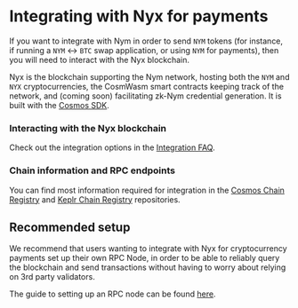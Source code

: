 # Integrating with Nyx for payments

If you want to integrate with Nym in order to send `NYM` tokens (for instance, if running a `NYM` <-> `BTC` swap application, or using `NYM` for payments), then you will need to interact with the Nyx blockchain. 

Nyx is the blockchain supporting the Nym network, hosting both the `NYM` and `NYX` cryptocurrencies, the CosmWasm smart contracts keeping track of the network, and (coming soon) facilitating zk-Nym credential generation. It is built with the [Cosmos SDK](https://tendermint.com/sdk/).

### Interacting with the Nyx blockchain 
Check out the integration options in the [Integration FAQ](../faq/integrations-faq.md#how-can-i-use-json-rpc-methods-to-interact-with-the-nyx-blockchain). 

### Chain information and RPC endpoints 
You can find most information required for integration in the [Cosmos Chain Registry](https://github.com/cosmos/chain-registry/blob/master/nyx/chain.json) and [Keplr Chain Registry](https://github.com/chainapsis/keplr-chain-registry/blob/main/cosmos/nyx.json) repositories. 

## Recommended setup 
We recommend that users wanting to integrate with Nyx for cryptocurrency payments set up their own RPC Node, in order to be able to reliably query the blockchain and send transactions without having to worry about relying on 3rd party validators. 

The guide to setting up an RPC node can be found [here](https://nymtech.net/docs/nyx/rpc-node.html). 
